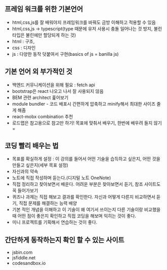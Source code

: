 ## 프레임 워크를 위한 기본언어

- html,css,js를 잘 배워야지 프레임워크를 바꿔도 금방 이해하고 적용할 수 있음
- html,css,js -> typescript(type 때문에 유저 사용시 충돌 일어나는 것 방지, 불린 타입은 불린에만 할당되게 하는 것)
- html : 구조,
- css : 디자인
- js : 다양한 동작 덧붙여서 구현(basics of js = banilla js)

## 기본 언어 외 부가적인 것

- 백엔드 커뮤니케이션을 위해 필요 : fetch api
- bootstrap은 react 나오고 나서 잘 사용되지 않음
- BEM 관련 architect 훑어보기
- module bundler - 코드 배포시 간편하게 압축하고 minify해서 최대한 사이즈 줄게 해줌
- react-mobx combination 추천
- 로드맵은 참고용으로 참고만 하기! 목표에 맞춰서 배우기, 한번에 배우려 들지 않기=

## 코딩 빨리 배우는 법

- 목표를 확실하게 설정 : 이 강의를 들어서 어떤 기술을 습득하고 싶은지, 어떤 것을 만들고 싶은지(세부 목표 설정)
- 자신과의 약속
- 노트에 직접 작성하며 듣는다.(디지털 노트 OneNote)
- 직접 정리하고 찾아보면서 배운다. 어려운 부분은 찾아보면서 듣기, 참조 사이트도 꼭 들어가보기
- 퀴즈나 과제는 직접 해보고 결과를 확인한다. 자신과 어떻게 다른지 비교하면서 듣기, 직접 문제를 해결하는 능력 배양
- 기본 적인 개념을 이해하고 이 기술이 왜 여기서 쓰이는지 다른 기술이랑 비교했을 때 어떤 점이 좋은지 확인하고 직접 코딩을 해보며 익히는 것이 좋다.
- 미니 프로젝트를 기획해서 연습하는 것이 좋다.

## 간단하게 동작하는지 확인 할 수 있는 사이트

- jsbin.com
- jsfiddle.net
- codesandbox.io
